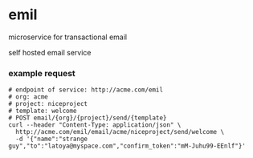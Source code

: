 # emil

microservice for transactional email

self hosted email service

### example request

    # endpoint of service: http://acme.com/emil
    # org: acme
    # project: niceproject
    # template: welcome
    # POST email/{org}/{project}/send/{template}
    curl --header "Content-Type: application/json" \
      http://acme.com/emil/email/acme/niceproject/send/welcome \
      -d '{"name":"strange guy","to":"latoya@myspace.com","confirm_token":"mM-Juhu99-EEnlf"}'

